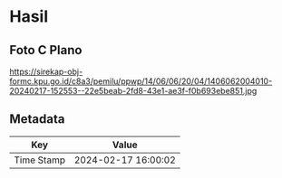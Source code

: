 # Hasil

## Foto C Plano

https://sirekap-obj-formc.kpu.go.id/c8a3/pemilu/ppwp/14/06/06/20/04/1406062004010-20240217-152553--22e5beab-2fd8-43e1-ae3f-f0b693ebe851.jpg


## Metadata

| Key        | Value               |
| ---------- | ------------------- |
| Time Stamp | 2024-02-17 16:00:02 |




